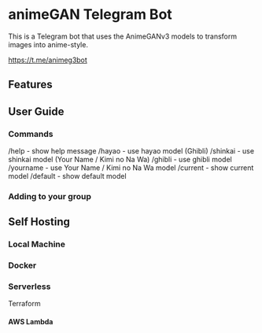 # animeGAN Telegram Bot

This is a Telegram bot that uses the AnimeGANv3 models to transform images into anime-style.

https://t.me/animeg3bot

## Features


## User Guide

### Commands

/help - show help message
/hayao - use hayao model (Ghibli)
/shinkai - use shinkai model (Your Name / Kimi no Na Wa)
/ghibli - use ghibli model
/yourname - use Your Name / Kimi no Na Wa model
/current - show current model
/default - show default model

### Adding to your group



## Self Hosting


### Local Machine


### Docker

### Serverless
Terraform
#### AWS Lambda



